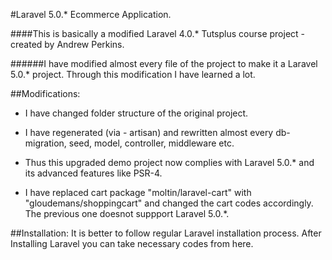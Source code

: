 #Laravel 5.0.* Ecommerce Application. 

####This is basically a modified Laravel 4.0.* Tutsplus course project - created by Andrew Perkins.

######I have modified almost every file of the project to make it a Laravel 5.0.* project. Through this modification I have learned a lot.

##Modifications: 

- I have changed folder structure of the original project.
- I have regenerated (via - artisan) and rewritten almost every db-migration, seed, model, controller, middleware etc.
- Thus this upgraded demo project now complies with Laravel 5.0.* and its advanced features like PSR-4.

- I have replaced cart package "moltin/laravel-cart" with "gloudemans/shoppingcart" and changed the cart codes accordingly. The previous one doesnot suppport Laravel 5.0.*.


##Installation:
It is better to follow regular Laravel installation process. After Installing Laravel you can take necessary codes from here.

